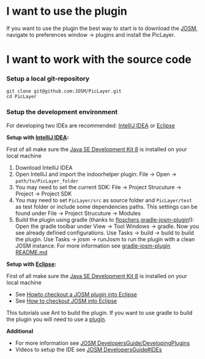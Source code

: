 # I want to use the plugin

If you want to use the plugin the best way to start is to download the [JOSM](https://josm.openstreetmap.de/), navigate to preferences window → plugins and install the PicLayer.

# I want to work with the source code

### Setup a local git-repository

```
git clone git@github.com:JOSM/PicLayer.git
cd PicLayer
```

### Setup the development environment

For developing two IDEs are recommended: [IntelliJ IDEA](https://www.jetbrains.com/de-de/idea/) or [Eclipse](https://www.eclipse.org/downloads/)

**Setup with [IntelliJ IDEA](https://www.jetbrains.com/de-de/idea/):**

 First of all make sure the [Java SE Development Kit 8](https://www.oracle.com/de/java/technologies/javase/javase-jdk8-downloads.html) is installed on your local machine 
 1. Download IntelliJ IDEA
 2. Open IntelliJ and import the indoorhelper plugin: File → Open → `path/to/PicLayer_folder`
 3. You may need to set the current SDK: File → Project Strucuture → Project → Project SDK
 4. You may need to set `PicLayer/src` as source folder and `PicLayer/test` as test folder or include some dependencies paths. This settings can be found under File → Project Strucuture → Modules
 5. Build the plugin using gradle (thanks to [floschers gradle-josm-plugin](https://gitlab.com/floscher/gradle-josm-plugin/-/tree/master)!): Open the gradle toolbar under View → Tool Windows → gradle. Now you see already defined configurations. Use Tasks → build → build to build the plugin. Use Tasks → josm → runJosm to run the plugin with a clean JOSM instance. For more information see [ gradle-josm-plugin README.md](https://gitlab.com/floscher/gradle-josm-plugin/-/blob/master/README.md)


**Setup with [Eclipse](https://www.eclipse.org/downloads/):**

First of all make sure the [Java SE Development Kit 8](https://www.oracle.com/de/java/technologies/javase/javase-jdk8-downloads.html) is installed on your local machine 

* See [Howto checkout a JOSM plugin into Eclipse](https://www.youtube.com/watch?v=Z3OjG3nDvzA)
* See [How to checkout JOSM into Eclipse](https://www.youtube.com/watch?v=-LoWGf-hqiQ)

This tutorials use Ant to build the plugin. If you want to use gradle to build the plugin you will need to use a [plugin](https://docs.gradle.org/current/userguide/eclipse_plugin.html).


**Additional**
* For more information see [JOSM DevelopersGuide/DevelopingPlugins](https://josm.openstreetmap.de/wiki/DevelopersGuide/DevelopingPlugins)
* Videos to setup the IDE see [JOSM DevelopersGuide#IDEs](https://josm.openstreetmap.de/wiki/DevelopersGuide#IDEs)
